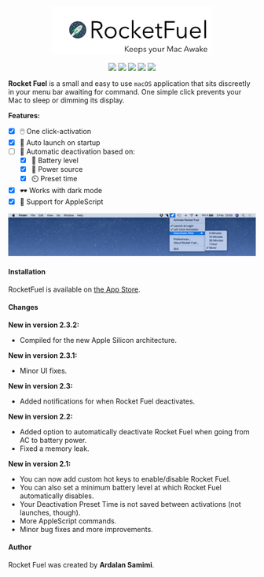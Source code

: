 <p align="center">
  <img src="logo.png" data-canonical-src="logo.png" width="65%"/>
</p>

<p align="center">
  <a href="https://badge.fury.io/gh/Saturn-Five%2FRocketFuel"><img src="https://badge.fury.io/gh/Saturn-Five%2FRocketFuel.svg"></a>
<a href="https://travis-ci.org/Saturn-Five/RocketFuel"><img src="https://api.travis-ci.org/Saturn-Five/RocketFuel.svg?branch=master"></a>
<a href="https://github.com/Saturn-Five/RocketFuel/commits/master"><img src="https://img.shields.io/github/last-commit/Saturn-Five/RocketFuel.svg"></a>
<a href="https://github.com/Saturn-Five/RocketFuel/issues"><img src="https://img.shields.io/github/issues/Saturn-Five/rocketfuel.svg"></a>
<a href="https://github.com/Saturn-Five/RocketFuel"><img src="https://img.shields.io/badge/Swift-5.4-%23fff.svg"></a>
</p>

**Rocket Fuel** is a small and easy to use ``macOS`` application that sits discreetly in your menu bar awaiting for command. One simple click prevents your Mac to sleep or dimming its display.

**Features:**
- [x] 🖱️ One click-activation
- [x] 🚀 Auto launch on startup
- [ ] 🤖 Automatic deactivation based on:
  - [x] 🔋 Battery level
  - [x] 🔌 Power source
  - [x] ⏲️ Preset time
- [x] 🕶️ Works with dark mode
- [x] 🍎 Support for AppleScript

<img src="screenshot_rocketfuel.png">

#### Installation

RocketFuel is available on [the App Store](https://itunes.apple.com/se/app/rocket-fuel/id1114196460?l=en&mt=12).

#### Changes

**New in version 2.3.2:**
- Compiled for the new Apple Silicon architecture.

**New in version 2.3.1:**
- Minor UI fixes.

**New in version 2.3:**
- Added notifications for when Rocket Fuel deactivates.

**New in version 2.2:**
- Added option to automatically deactivate Rocket Fuel when going from AC to battery power.
- Fixed a memory leak.

**New in version 2.1:**
- You can now add custom hot keys to enable/disable Rocket Fuel.
- You can also set a minimum battery level at which Rocket Fuel automatically disables.
- Your Deactivation Preset Time is not saved between activations (not launches, though).
- More AppleScript commands.
- Minor bug fixes and more improvements.

#### Author
Rocket Fuel was created by **Ardalan Samimi**.
